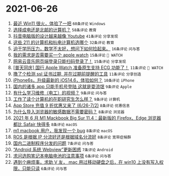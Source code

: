 # 2021-06-26

1. [最近 Win11 很火，体验了一把](https://www.v2ex.com/t/785901) `60条评论` `Windows`
1. [选择成电还是北邮的计算机？](https://www.v2ex.com/t/785907) `58条评论` `教育`
1. [抖音电脑版的设计越来越像 Youtube](https://www.v2ex.com/t/785875) `41条评论` `分享发现`
1. [这些 211 的计算机和杭电计算机选哪个](https://www.v2ex.com/t/785919) `32条评论` `教育`
1. [迫于学历压力，数学不太好，想问下如何捡起来。](https://www.v2ex.com/t/785874) `16条评论` `问与答`
1. [我的需求是否需要买一个 apple watch](https://www.v2ex.com/t/785929) `15条评论` ` WATCH`
1. [网易云音乐网页端登录只能扫码登录了！](https://www.v2ex.com/t/785880) `15条评论` `分享发现`
1. [[普天同庆] 国行 Apple Watch 准备原生支持 ECG 功能了！](https://www.v2ex.com/t/785931) `11条评论` ` WATCH`
1. [撸了个检测 ssl 证书过期, 并在过期前提醒的工具](https://www.v2ex.com/t/785904) `11条评论` `分享创造`
1. [iPhone6s，升级最新的 iOS14.6，体验如何？](https://www.v2ex.com/t/785898) `10条评论` `iPhone`
1. [国内的诸多 app 只能手机号登陆 这就是耍流氓](https://www.v2ex.com/t/785946) `9条评论` `Apple`
1. [有什么学习维修（电工）的视频？](https://www.v2ex.com/t/785921) `9条评论` `问与答`
1. [工作了读个计算机的在职研究生怎么样？](https://www.v2ex.com/t/785917) `9条评论` `计算机`
1. [App Store 充值 9 折优惠又来了 (6/26-7/2)](https://www.v2ex.com/t/785955) `8条评论` `优惠信息`
1. [为什么导入浏览器的敏感数据不需要密码？](https://www.v2ex.com/t/785944) `8条评论` `浏览器`
1. [2021 年 6 月 M1 Mackbook Big Sur 11.4：最新版的 Firefox、Edge 浏览器都比 Safair 快得多](https://www.v2ex.com/t/785915) `8条评论` `macOS`
1. [m1 macbook 用户，我发现一个 bug](https://www.v2ex.com/t/785888) `8条评论` `macOS`
1. [ROS 是根据 IP 分流好还是根据域名分流好](https://www.v2ex.com/t/785878) `8条评论` `宽带症候群`
1. [国内二进制程序分发的问题](https://www.v2ex.com/t/785887) `7条评论` `问与答`
1. [“Android 系统 Webview”更新困惑](https://www.v2ex.com/t/785879) `7条评论` `Android`
1. [求问选购笔记本电脑电池的注意事项](https://www.v2ex.com/t/785945) `6条评论` `问与答`
1. [遇到个麻烦事，求助 V 友， mac 用过移动硬盘之后，在 win10 上没有写入权限，只能只读](https://www.v2ex.com/t/785925) `6条评论` `问与答`
